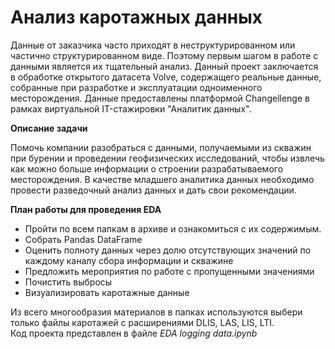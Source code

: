 # Анализ каротажных данных

Данные от заказчика часто приходят в неструктурированном или частично
структурированном виде. Поэтому первым шагом в работе с данными является их тщательный
анализ. Данный проект заключается в обработке открытого датасета Volve, содержащего реальные данные, собранные при разработке и эксплуатации одноименного месторождения.
Данные предоставлены платформой Changellenge в рамках виртуальной IT-стажировки "Аналитик данных".

**Описание задачи**

Помочь компании разобраться с данными, получаемыми из скважин при
бурении и проведении геофизических исследований, чтобы извлечь как можно
больше информации о строении разрабатываемого месторождения. В качестве
младшего аналитика данных необходимо провести разведочный анализ данных и
дать свои рекомендации.

**План работы для проведения EDA**
+ Пройти по всем папкам в архиве и ознакомиться с их содержимым.
+ Собрать Pandas DataFrame
+ Оценить полноту данных через долю отсутствующих значений по каждому каналу сбора
информации и скважине
+ Предложить мероприятия по работе с пропущенными значениями
+ Почистить выбросы
+ Визуализировать каротажные данные

Из всего многообразия материалов в папках используются выбери только файлы каротажей с
расширениями DLIS, LAS, LIS, LTI.<br>
Код проекта представлен в файле *EDA logging data.ipynb*
